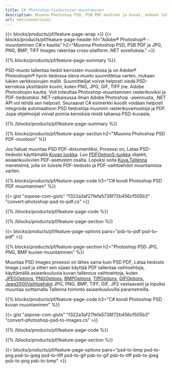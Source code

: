 ```yaml
---
title: C# Photoshop-tiedostojen muuntaminen
description: Muunna Photoshop PSD, PSB PDF-muotoon ja kuvat, mukaan lukien BMP, JPG, PNG, TIFF muutamalla rivillä C# koodia .NET-kirjaston kautta.
url: net/conversion/
---
```


{{< blocks/products/pf/feature-page-wrap >}}
{{< blocks/products/pf/feature-page-header h1="Adobe® Photoshop® -muuntaminen C#:n kautta" h2="Muunna Photoshop PSD, PSB PDF ja JPG, PNG, BMP, TIFF Images rakentaa cross-platform .NET sovelluksia." >}}

{{% blocks/products/pf/feature-page-summary %}}

PSD-muoto tallentaa tiedot kerrosten muodossa ja on Adobe® Photoshopin® hyvin tiedossa oleva muoto suunnittelua varten, mukaan lukien verkkosivujen mallit. Suunnittelijat voivat helposti viedä PSD-kerroksia yksittäisiin kuviin, kuten PNG, JPG, GIF, TIFF jne. Adobe Photoshopin kautta. Voit toteuttaa Photoshop-muuntamisen rasterikuviksi ja PDF-tiedostoksi .NET-ratkaisussa ilman Adobe Photoshop -asennusta, .NET API voi tehdä sen helposti. Seuraavat C# esimerkki koodit voidaan helposti integroida automaatioon PSD tiedostoja muunnin rasterikuvamuotoja ja PDF. Jopa ohjelmoijat voivat poimia kerroksia mistä tahansa PSD-kuvasta.


{{% /blocks/products/pf/feature-page-summary %}}

{{% blocks/products/pf/feature-page-section h2="Muunna Photoshop PSD PDF-muotoon" %}}

Jos haluat muuntaa PSD PDF-dokumentiksi, Prosessi on, Lataa PSD-tiedosto käyttämällä [Kuvan luokka](https://apireference.aspose.com/net/psd/aspose.psd/image). Luo [PDFOptionS-luokka](https://apireference.aspose.com/net/psd/aspose.psd.imageoptions/pdfoptions) objekti, asiaankuuluvien PDF-asetusten osalta. Lopuksi soita [Kuva.Tallenna](https://apireference.aspose.com/net/psd/aspose.psd.image/save/methods/3) menetelmä, jolla on tuloste PDF-tiedosto ja PDF-vaihtoehdot muuntamista varten.

{{% blocks/products/pf/feature-page-code h3="C# koodi Photoshop PSD PDF muuntaminen" %}}

{{< gist "aspose-com-gists" "f322a3af27fefa5738f72b456cf505b3" "convert-photoshop-psd-to-pdf.cs" >}}

{{% /blocks/products/pf/feature-page-code %}}

{{% /blocks/products/pf/feature-page-section %}}

{{< blocks/products/pf/feature-page-options pairs="psb-to-pdf psd-to-pdf" >}}

{{% blocks/products/pf/feature-page-section h2="Photoshop PSD JPG, PNG, BMP kuvien muuntaminen" %}}

Muuntaa PSD Images prosessi on lähes sama kuin PSD PDF, Lataa tiedosto Image.Load ja sitten sen sijaan käyttää PDF tallentaa vaihtoehtoja, käyttämällä asiaankuuluvia kuvan tallennus vaihtoehtoja, kuten [JPEGOptions](https://apireference.aspose.com/net/psd/aspose.psd.imageoptions/jpegoptions), [PNGOptions](https://apireference.aspose.com/net/psd/aspose.psd.imageoptions/pngoptions),  [BMPOptions](https://apireference.aspose.com/net/psd/aspose.psd.imageoptions/bmpoptions), [TiffOptions](https://apireference.aspose.com/net/psd/aspose.psd.imageoptions/tiffoptions),  [GIFOptions](https://apireference.aspose.com/net/psd/aspose.psd.imageoptions/gifoptions), [Jpeg2000Vaihtoehdot](https://apireference.aspose.com/net/psd/aspose.psd.imageoptions/jpeg2000options) JPG, PNG, BMP, TIFF, GIF, JP2 vastaavasti ja lopuksi muuntaa soittamalla Tallenna toiminto asiaankuuluvilla parametreilla.


{{% blocks/products/pf/feature-page-code h3="C# koodi Photoshop PSD kuvan muuntaminen" %}}

{{< gist "aspose-com-gists" "f322a3af27fefa5738f72b456cf505b3" "convert-photoshop-psd-to-images.cs" >}}

{{% /blocks/products/pf/feature-page-code %}}

{{% /blocks/products/pf/feature-page-section %}}

{{< blocks/products/pf/feature-page-options pairs="psd-to-bmp psd-to-png psd-to-jpeg psd-to-tiff psd-to-gif psb-to-gif psb-to-tiff psb-to-jpeg psb-to-png psb-to-bmp" >}}
